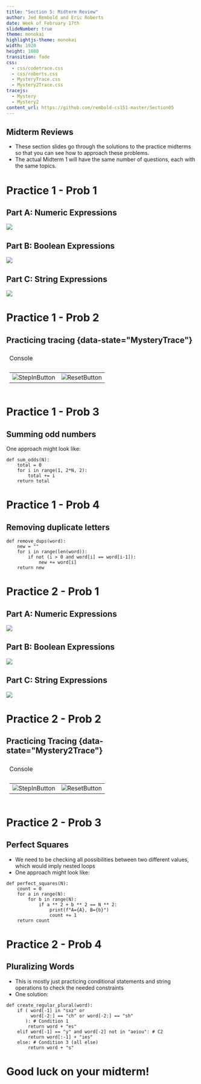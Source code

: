 ```yaml
---
title: "Section 5: Midterm Review"
author: Jed Rembold and Eric Roberts
date: Week of February 17th
slideNumber: true
theme: monokai
highlightjs-theme: monokai
width: 1920
height: 1080
transition: fade
css:
  - css/codetrace.css
  - css/roberts.css
  - MysteryTrace.css
  - Mystery2Trace.css
tracejs:
  - Mystery
  - Mystery2
content_url: https://github.com/rembold-cs151-master/Section05
---
```


## Midterm Reviews
- These section slides go through the solutions to the practice midterms so that you can see how to approach these problems.
- The actual Midterm 1 will have the same number of questions, each with the same topics.

# Practice 1 - Prob 1
## Part A: Numeric Expressions

![](./images/exam1_p1a.svg)


## Part B: Boolean Expressions

![](./images/exam1_p1b.svg)


## Part C: String Expressions

![](./images/exam1_p1c.svg)


# Practice 1 - Prob 2
## Practicing tracing {data-state="MysteryTrace"}
<table id="MysteryTable">
<tbody style="border:none;">
<tr><td><div id="MysteryTrace" style="margin:0px;"></div></td></tr>
<tr><td>
<div id="MysteryBanner" style="margin:0px; padding:0px;">Console</div>
</td></tr>
<tr><td><div id="MysteryConsole"></div></td></tr>
<tr>
<td style="text-align:center;">
<table class="CTControlStrip">
<tbody>
<tr>
<td>
<img id=MysteryTraceStepInButton
     class="CTButton"
     src="images/StepInControl.png"
     alt="StepInButton" />
</td>
<td>
<img id=MysteryTraceResetButton
     class="CTButton"
     src="images/ResetControl.png"
     alt="ResetButton" />
</td>
</tr>
</tbody>
</table>
</td>
</tr>
</table>

# Practice 1 - Prob 3
## Summing odd numbers
One approach might look like:

```mypython
def sum_odds(N):
    total = 0
    for i in range(1, 2*N, 2):
        total += i
    return total
```

# Practice 1 - Prob 4
## Removing duplicate letters

```mypython
def remove_dups(word):
    new = ""
    for i in range(len(word)):
        if not (i > 0 and word[i] == word[i-1]):
            new += word[i]
    return new
```


# Practice 2 - Prob 1
## Part A: Numeric Expressions

![](./images/exam2_p1a.svg)

## Part B: Boolean Expressions

![](./images/exam2_p1b.svg)

## Part C: String Expressions

![](./images/exam2_p1c.svg)


# Practice 2 - Prob 2
## Practicing Tracing {data-state="Mystery2Trace"}
<table id="Mystery2Table">
<tbody style="border:none;">
<tr><td><div id="Mystery2Trace" style="margin:0px;"></div></td></tr>
<tr><td>
<div id="Mystery2Banner" style="margin:0px; padding:0px;">Console</div>
</td></tr>
<tr><td><div id="Mystery2Console"></div></td></tr>
<tr>
<td style="text-align:center;">
<table class="CTControlStrip">
<tbody>
<tr>
<td>
<img id=Mystery2TraceStepInButton
     class="CTButton"
     src="images/StepInControl.png"
     alt="StepInButton" />
</td>
<td>
<img id=Mystery2TraceResetButton
     class="CTButton"
     src="images/ResetControl.png"
     alt="ResetButton" />
</td>
</tr>
</tbody>
</table>
</td>
</tr>
</table>

# Practice 2 - Prob 3
## Perfect Squares
- We need to be checking all possibilities between two different values, which would imply nested loops
- One approach might look like:
```mypython
def perfect_squares(N):
    count = 0
    for a in range(N):
        for b in range(N):
            if a ** 2 + b ** 2 == N ** 2:
                print(f"A={A}, B={b}")
                count += 1
    return count
```

# Practice 2 - Prob 4
## Pluralizing Words
- This is mostly just practicing conditional statements and string operations to check the needed constraints
- One solution:
```mypython
def create_regular_plural(word):
    if ( word[-1] in "sxz" or 
         word[-2:] == "ch" or word[-2:] == "sh"
       ): # Condition 1
        return word + "es"
    elif word[-1] == "y" and word[-2] not in "aeiou": # C2
        return word[:-1] + "ies"
    else: # Condition 3 (all else)
        return word + "s"
```

# Good luck on your midterm!
